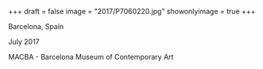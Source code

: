 +++
draft = false
image = "2017/P7060220.jpg"
showonlyimage = true
+++

Barcelona, Spain

July 2017
<!--more-->

MACBA - Barcelona Museum of Contemporary Art
